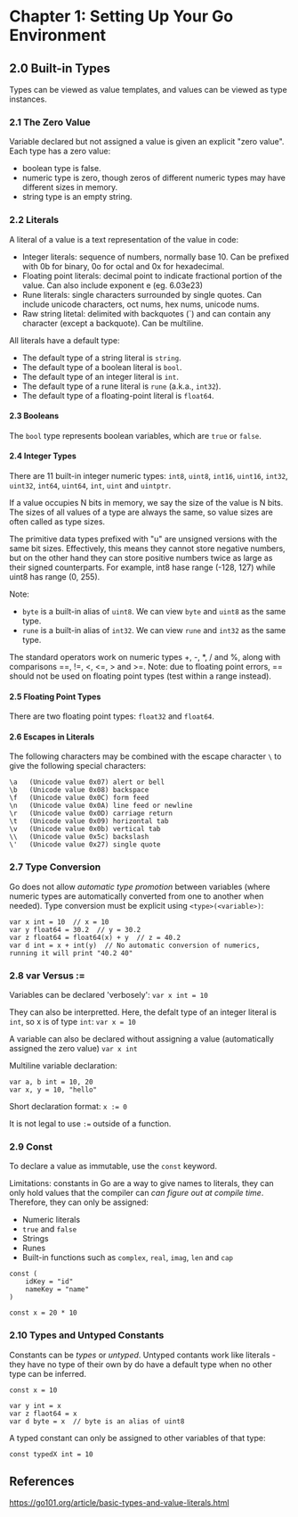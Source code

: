 # Chapter 1: Setting Up Your Go Environment

## 2.0 Built-in Types

Types can be viewed as value templates, and values can be viewed as type instances.

### 2.1 The Zero Value

Variable declared but not assigned a value is given an explicit "zero value". Each type has a zero value:
- boolean type is false.
- numeric type is zero, though zeros of different numeric types may have different sizes in memory.
- string type is an empty string.


### 2.2 Literals
A literal of a value is a text representation of the value in code:
- Integer literals: sequence of numbers, normally base 10. Can be prefixed with 0b for binary, 0o for octal and 0x for hexadecimal.
- Floating point literals: decimal point to indicate fractional portion of the value. Can also include exponent e (eg. 6.03e23)
- Rune literals: single characters surrounded by single quotes. Can include unicode characters, oct nums, hex nums, unicode nums.
- Raw string litetal: delimited with backquotes (\`) and can contain any character (except a backquote). Can be multiline.

All literals have a default type:
- The default type of a string literal is `string`.
- The default type of a boolean literal is `bool`.
- The default type of an integer literal is `int`.
- The default type of a rune literal is `rune` (a.k.a., `int32`).
- The default type of a floating-point literal is `float64`.

#### 2.3 Booleans
The `bool` type represents boolean variables, which are `true` or `false`.


#### 2.4 Integer Types
There are 11 built-in integer numeric types: `int8`, `uint8`, `int16`, `uint16`, `int32`, `uint32`, `int64`, `uint64`, `int`, `uint` and `uintptr`.

If a value occupies N bits in memory, we say the size of the value is N bits. The sizes of all values of a type are always the same, so value sizes are often called as type sizes.

The primitive data types prefixed with "u" are unsigned versions with the same bit sizes. Effectively, this means they cannot store negative numbers, but on the other hand they can store positive numbers twice as large as their signed counterparts. For example, int8 hase range (-128, 127) while uint8 has range (0, 255).

Note:
- `byte` is a built-in alias of `uint8`. We can view `byte` and `uint8` as the same type.
- `rune` is a built-in alias of `int32`. We can view `rune` and `int32` as the same type.

The standard operators work on numeric types +, -, \*, / and %, along with comparisons ==, !=, <, <=, > and >=. Note: due to floating point errors, == should not be used on floating point types (test within a range instead).


#### 2.5 Floating Point Types
There are two floating point types: `float32` and `float64`.

#### 2.6 Escapes in Literals
The following characters may be combined with the escape character `\` to give the following special characters:
```
\a   (Unicode value 0x07) alert or bell
\b   (Unicode value 0x08) backspace
\f   (Unicode value 0x0C) form feed
\n   (Unicode value 0x0A) line feed or newline
\r   (Unicode value 0x0D) carriage return
\t   (Unicode value 0x09) horizontal tab
\v   (Unicode value 0x0b) vertical tab
\\   (Unicode value 0x5c) backslash
\'   (Unicode value 0x27) single quote
```


### 2.7 Type Conversion
Go does not allow _automatic type promotion_ between variables (where numeric types are automatically converted from one to another when needed). Type conversion must be explicit using `<type>(<variable>)`:
```
var x int = 10  // x = 10
var y float64 = 30.2  // y = 30.2
var z float64 = float64(x) + y  // z = 40.2
var d int = x + int(y)  // No automatic conversion of numerics, running it will print "40.2 40"
```

### 2.8 var Versus :=
Variables can be declared 'verbosely':
`var x int = 10`

They can also be interpretted. Here, the defalt type of an integer literal is `int`, so x is of type `int`:
`var x = 10`

A variable can also be declared without assigning a value (automatically assigned the zero value)
`var x int`

Multiline variable declaration:
```
var a, b int = 10, 20
var x, y = 10, "hello"
```

Short declaration format:
`x := 0`

It is not legal to use `:=` outside of a function.

### 2.9 Const
To declare a value as immutable, use the `const` keyword.

Limitations: constants in Go are a way to give names to literals, they can only hold values that the compiler can *can figure out at compile time*. Therefore, they can only be assigned:
- Numeric literals
- `true` and `false`
- Strings
- Runes
- Built-in functions such as `complex`, `real`, `imag`, `len` and `cap`

```
const (
    idKey = "id"
    nameKey = "name"
)

const x = 20 * 10
```

### 2.10 Types and Untyped Constants
Constants can be _types_ or _untyped_. Untyped contants work like literals - they have no type of their own by do have a default type when no other type can be inferred.

```
const x = 10

var y int = x
var z flaot64 = x
var d byte = x  // byte is an alias of uint8
```

A typed constant can only be assigned to other variables of that type:
```
const typedX int = 10
```

## References
https://go101.org/article/basic-types-and-value-literals.html